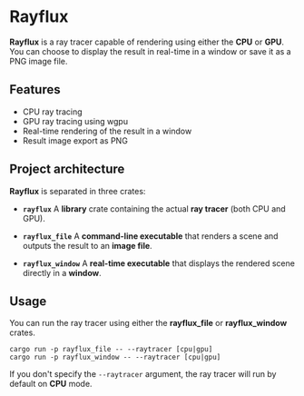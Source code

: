 # Rayflux

**Rayflux** is a ray tracer capable of rendering using either the **CPU** or **GPU**.
You can choose to display the result in real-time in a window or save it as a PNG image file.

## Features

- CPU ray tracing
- GPU ray tracing using wgpu
- Real-time rendering of the result in a window
- Result image export as PNG

## Project architecture

**Rayflux** is separated in three crates:
- **`rayflux`**
A **library** crate containing the actual **ray tracer** (both CPU and GPU).

- **`rayflux_file`**
A **command-line executable** that renders a scene and outputs the result to an **image file**.  

- **`rayflux_window`**
A **real-time executable** that displays the rendered scene directly in a **window**.

## Usage

You can run the ray tracer using either the **rayflux_file** or **rayflux_window** crates. 
```
cargo run -p rayflux_file -- --raytracer [cpu|gpu]
cargo run -p rayflux_window -- --raytracer [cpu|gpu]
```

If you don't specify the `--raytracer` argument, the ray tracer will run by default on **CPU** mode.
